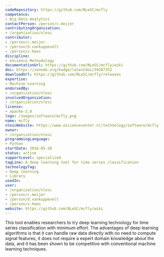 ```yaml
---
codeRepository: https://github.com/NLeSC/mcfly
competence:
- Big Data Analytics
contactPerson: /person/c.meijer
contributingOrganization:
- /organization/nlesc
contributor:
- /person/c.meijer
- /person/d.vankuppevelt
- /person/v.hees
discipline:
- eScience Methodology
documentationUrl: https://github.com/NLeSC/mcfly/wiki
doi: https://zenodo.org/badge/latestdoi/59207352
downloadUrl: https://github.com/NLeSC/mcfly/releases
expertise:
- Machine Learning
endorsedBy:
- /organization/nlesc
involvedOrganization:
- /organization/nlesc
license:
- apache-2.0
logo: /images/software/mcfly.png
name: mcfly
nlescWebsite: https://www.esciencecenter.nl/technology/software/mcfly
owner:
- /organization/nlesc
programmingLanguage:
- Python
startDate: 2016-05-20
status: active
supportLevel: specialized
tagLine: A deep learning tool for time series classification
technologyTag:
- Deep learning
- Library
usedIn:
user:
- /organization/nlesc
- /person/c.meijer
- /person/d.vankuppevelt
- /person/v.hees
website: https://github.com/NLeSC/mcfly/wiki
---
```

This tool enables researchers to try deep learning technology for time series classification with minimum effort. The advantages of deep learning algorithms is that it can handle raw data directly with no need to compute signal features, it does not require a expert domain knowledge about the data, and it has been shown to be competitive with conventional machine learning techniques.